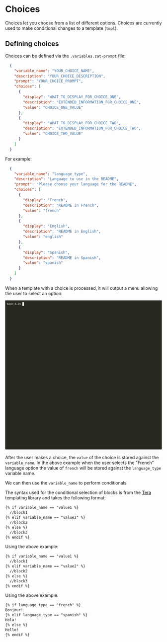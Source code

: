 # Choices

Choices let you choose from a list of different options. Choices are currently used to make conditional changes to a template (`tmpl`).

## Defining choices

Choices can be defined via the `.variables.zat-prompt` file:

```json
  {
    "variable_name": "YOUR_CHOICE_NAME",
    "description": "YOUR_CHOICE_DESCRIPTION",
    "prompt": "YOUR_CHOICE_PROMPT",
    "choices": [
      {
        "display": "WHAT_TO_DISPLAY_FOR_CHOICE_ONE",
        "description": "EXTENDED_INFORMATION_FOR_CHOICE_ONE",
        "value": "CHOICE_ONE_VALUE"
      },
      {
        "display": "WHAT_TO_DISPLAY_FOR_CHOICE_TWO",
        "description": "EXTENDED_INFORMATION_FOR_CHOICE_TWO",
        "value": "CHOICE_TWO_VALUE"
      }
    ]
  }
```

For example:

```json
  {
    "variable_name": "language_type",
    "description": "Language to use in the README",
    "prompt": "Please choose your language for the README",
    "choices": [
      {
        "display": "French",
        "description": "README in French",
        "value": "french"
      },
      {
        "display": "English",
        "description": "README in English",
        "value": "english"
      },
      {
        "display": "Spanish",
        "description": "README in Spanish",
        "value": "spanish"
      }
    ]
  }
```


When a template with a choice is processed, it will output a menu allowing the user to select an option:

![Select a choice](../../images/zat-choices.gif)

After the user makes a choice, the `value` of the choice is stored against the `variable_name`.  In the above example when the user
selects the "French" language option the value of `french` will be stored against the `language_type` variable name.

We can then use the `variable_name` to perform conditionals.

The syntax used for the conditional selection of blocks is from the [Tera](https://keats.github.io/tera/docs/#if) templating library and takes the
following format:

```
{% if variable_name == "value1 %}
  //block1
{% elif variable_name == "value2" %}
  //block2
{% else %}
  //block3
{% endif %}
```

Using the above example:


```
{% if variable_name == "value1 %}
  //block1
{% elif variable_name == "value2" %}
  //block2
{% else %}
  //block3
{% endif %}
```

Using the above example:

```
{% if language_type == "french" %}
Bonjour!
{% elif language_type == "spanish" %}
Hola!
{% else %}
Hello!
{% endif %}
```

